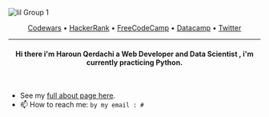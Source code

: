 <!-- ![pic4](https://user-images.githubusercontent.com/77006967/151188897-15a81ee8-1de5-4cf1-9d83-1398a5157a6f.png) -->
<!-- ![pic5](https://user-images.githubusercontent.com/77006967/151196590-c8edf6f6-9018-4a0f-9830-2e710d070899.png)
 -->
<!--  ![Group 1](https://user-images.githubusercontent.com/77006967/151197233-f1732b86-ce88-4cef-9419-616149dc4fc6.png) -->
![lil Group 1](https://user-images.githubusercontent.com/77006967/151198935-a2c6cea6-1201-4165-b23a-a800cf6b4afe.png)

<p align="center">
  <a href="https://www.codewars.com/users/HarounQerdachi">Codewars</a> •
  <a href="https://www.hackerrank.com/haroun_qerdachi1">HackerRank</a> •
  <a href="https://www.freecodecamp.org/HarounQer">FreeCodeCamp</a> •
  <a href="https://app.datacamp.com/profile/harounqer">Datacamp</a> •
  <a href="https://twitter.com/HarounQer">Twitter</a> 
 
  
</p>

---
<h4 align="center" >
Hi there i'm Haroun Qerdachi a Web Developer and Data Scientist , i'm currently practicing Python.
</h4>

<br>

- See my [full about page here](http://walo.cf/).
- 📫 How to reach me: `by my email : #`

